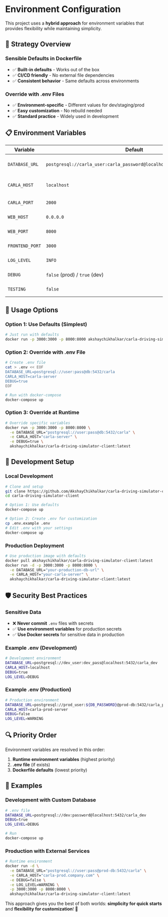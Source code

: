 # Environment Configuration

This project uses a **hybrid approach** for environment variables that provides flexibility while maintaining simplicity.

## 🎯 **Strategy Overview**

### **Sensible Defaults in Dockerfile**
- ✅ **Built-in defaults** - Works out of the box
- ✅ **CI/CD friendly** - No external file dependencies
- ✅ **Consistent behavior** - Same defaults across environments

### **Override with .env Files**
- ✅ **Environment-specific** - Different values for dev/staging/prod
- ✅ **Easy customization** - No rebuild needed
- ✅ **Standard practice** - Widely used in development

## 📋 **Environment Variables**

| Variable | Default | Description |
|----------|---------|-------------|
| `DATABASE_URL` | `postgresql://carla_user:carla_password@localhost:5432/carla_simulator` | Database connection string |
| `CARLA_HOST` | `localhost` | CARLA server hostname |
| `CARLA_PORT` | `2000` | CARLA server port |
| `WEB_HOST` | `0.0.0.0` | Web server host |
| `WEB_PORT` | `8000` | Backend API port |
| `FRONTEND_PORT` | `3000` | Frontend port |
| `LOG_LEVEL` | `INFO` | Logging level |
| `DEBUG` | `false` (prod) / `true` (dev) | Debug mode |
| `TESTING` | `false` | Testing mode |

## 🚀 **Usage Options**

### **Option 1: Use Defaults (Simplest)**
```bash
# Just run with defaults
docker run -p 3000:3000 -p 8000:8000 akshaychikhalkar/carla-driving-simulator-client:latest
```

### **Option 2: Override with .env File**
```bash
# Create .env file
cat > .env << EOF
DATABASE_URL=postgresql://user:pass@db:5432/carla
CARLA_HOST=carla-server
DEBUG=true
EOF

# Run with docker-compose
docker-compose up
```

### **Option 3: Override at Runtime**
```bash
# Override specific variables
docker run -p 3000:3000 -p 8000:8000 \
  -e DATABASE_URL="postgresql://user:pass@db:5432/carla" \
  -e CARLA_HOST="carla-server" \
  -e DEBUG=true \
  akshaychikhalkar/carla-driving-simulator-client:latest
```

## 🔧 **Development Setup**

### **Local Development**
```bash
# Clone and setup
git clone https://github.com/AkshayChikhalkar/carla-driving-simulator-client.git
cd carla-driving-simulator-client

# Option 1: Use defaults
docker-compose up

# Option 2: Create .env for customization
cp .env.example .env
# Edit .env with your settings
docker-compose up
```

### **Production Deployment**
```bash
# Use production image with defaults
docker pull akshaychikhalkar/carla-driving-simulator-client:latest
docker run -d -p 3000:3000 -p 8000:8000 \
  -e DATABASE_URL="your-production-db-url" \
  -e CARLA_HOST="your-carla-server" \
  akshaychikhalkar/carla-driving-simulator-client:latest
```

## 🛡️ **Security Best Practices**

### **Sensitive Data**
- ❌ **Never commit** `.env` files with secrets
- ✅ **Use environment variables** for production secrets
- ✅ **Use Docker secrets** for sensitive data in production

### **Example .env (Development)**
```bash
# Development environment
DATABASE_URL=postgresql://dev_user:dev_pass@localhost:5432/carla_dev
CARLA_HOST=localhost
DEBUG=true
LOG_LEVEL=DEBUG
```

### **Example .env (Production)**
```bash
# Production environment
DATABASE_URL=postgresql://prod_user:${DB_PASSWORD}@prod-db:5432/carla_prod
CARLA_HOST=carla-prod-server
DEBUG=false
LOG_LEVEL=WARNING
```

## 🔍 **Priority Order**

Environment variables are resolved in this order:

1. **Runtime environment variables** (highest priority)
2. **.env file** (if exists)
3. **Dockerfile defaults** (lowest priority)

## 📝 **Examples**

### **Development with Custom Database**
```bash
# .env file
DATABASE_URL=postgresql://dev:password@localhost:5432/carla_dev
DEBUG=true
LOG_LEVEL=DEBUG

# Run
docker-compose up
```

### **Production with External Services**
```bash
# Runtime environment
docker run -d \
  -e DATABASE_URL="postgresql://user:pass@prod-db:5432/carla" \
  -e CARLA_HOST="carla-prod.company.com" \
  -e DEBUG=false \
  -e LOG_LEVEL=WARNING \
  -p 3000:3000 -p 8000:8000 \
  akshaychikhalkar/carla-driving-simulator-client:latest
```

This approach gives you the best of both worlds: **simplicity for quick starts** and **flexibility for customization**! 🎉 